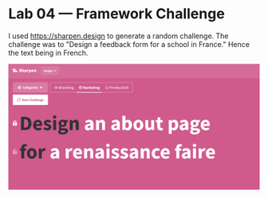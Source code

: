# Lab 04 — Framework Challenge
I used https://sharpen.design to generate a random challenge. The challenge was to "Design a feedback form for a school in France." Hence the text being in French.

![Screenshot of challenge](challenge.png)